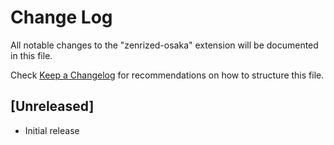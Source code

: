 # Change Log

All notable changes to the "zenrized-osaka" extension will be documented in this file.

Check [Keep a Changelog](http://keepachangelog.com/) for recommendations on how to structure this file.

## [Unreleased]

- Initial release

